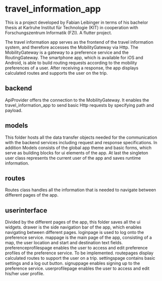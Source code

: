 # travel_information_app

This is a project developed by Fabian Leibinger in terms of his bachelor thesis at Karlruhe Institut für Technologie (KIT) in cooperation with Forschungszentrum Informatik (FZI).
A flutter project.

The travel information app serves as the frontend of the travel information system, and therefore accesses the MobilityGateway via Http.
The MobilityGateway is a gateway to a preference service and the RoutingGateway.
The smartphone app, which is available for iOS and Android, is able to build routing requests according to the mobility preferences of a user.
After receiving a response, the app displays calculated routes and supports the user on the trip.

## backend

ApiProvider offers the connection to the MobilityGateway. It enables the travel_information_app to send basic Http requests by specifying path and payload.

## models

This folder hosts all the data transfer objects needed for the communication with the backend services including request and response specifications.
In addition Models consists of the global app theme and basic forms, which serve as building blocks for ui elements of the app. 
At last the singleton user class represents the current user of the app and saves runtime information.

## routes

Routes class handles all the information that is needed to navigate between different pages of the app.

## userinterface

Divided by the different pages of the app, this folder saves all the ui widgets.
drawer is the side navigation bar of the app, which enables navigating between different pages.
loginpage is used to log onto the preference service.
mappage is the main page of the app, consisting of a map, the user location and start and destination text fields.
preferenceprofilespage enables the user to access and edit preference profiles of the preference service. To be implemented.
routepages display calculated routes to support the user on a trip.
settingspage contains basic settings and a log out button.
signuppage enables signing up to the preference service.
userprofilepage enables the user to access and edit his/her user profile.
